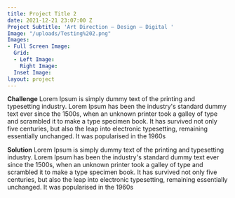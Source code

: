 ```yaml
---
title: Project Title 2
date: 2021-12-21 23:07:00 Z
Project Subtitle: 'Art Direction — Design — Digital '
Image: "/uploads/Testing%202.png"
Images:
- Full Screen Image: 
  Grid:
  - Left Image: 
    Right Image: 
  Inset Image: 
layout: project
---
```


**Challenge**
Lorem Ipsum is simply dummy text of the printing and typesetting industry. Lorem Ipsum has been the industry's standard dummy text ever since the 1500s, when an unknown printer took a galley of type and scrambled it to make a type specimen book. It has survived not only five centuries, but also the leap into electronic typesetting, remaining essentially unchanged. It was popularised in the 1960s

**Solution**
Lorem Ipsum is simply dummy text of the printing and typesetting industry. Lorem Ipsum has been the industry's standard dummy text ever since the 1500s, when an unknown printer took a galley of type and scrambled it to make a type specimen book. It has survived not only five centuries, but also the leap into electronic typesetting, remaining essentially unchanged. It was popularised in the 1960s
